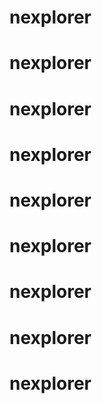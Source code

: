 # nexplorer
# nexplorer
# nexplorer
# nexplorer
# nexplorer
# nexplorer
# nexplorer
# nexplorer
# nexplorer
